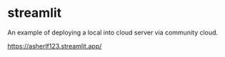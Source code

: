# streamlit

An example of deploying a local into cloud server via community cloud.

https://asherlf123.streamlit.app/


